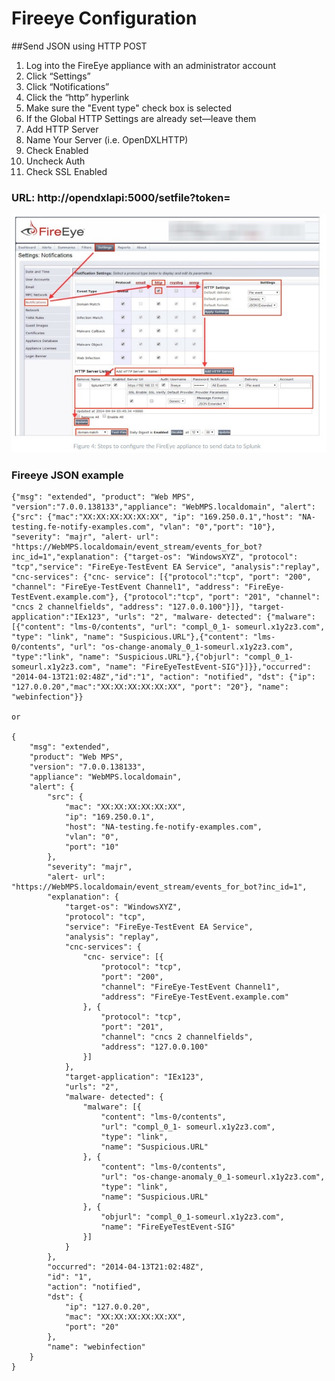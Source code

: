 # Fireeye Configuration

##Send JSON using HTTP POST

1. Log into the FireEye appliance with an administrator account
2. Click “Settings”
3. Click “Notifications”
4. Click the “http” hyperlink
5. Make sure the "Event type" check box is selected
6. If the Global HTTP Settings are already set—leave them
7. Add HTTP Server
8. Name Your Server (i.e. OpenDXLHTTP)
9. Check Enabled
10. Uncheck Auth
11. Check SSL Enabled

### URL: http://opendxlapi:5000/setfile?token=<your token>


![fireeye configuration](images/fireeye-splunk.jpg)   


### Fireeye JSON example
```
{"msg": "extended", "product": "Web MPS", "version":"7.0.0.138133","appliance": "WebMPS.localdomain", "alert":{"src": {"mac":"XX:XX:XX:XX:XX:XX", "ip": "169.250.0.1","host": "NA-testing.fe-notify-examples.com", "vlan": "0","port": "10"}, "severity": "majr", "alert- url": "https://WebMPS.localdomain/event_stream/events_for_bot?inc_id=1","explanation": {"target-os": "WindowsXYZ", "protocol": "tcp","service": "FireEye-TestEvent EA Service", "analysis":"replay", "cnc-services": {"cnc- service": [{"protocol":"tcp", "port": "200", "channel": "FireEye-TestEvent Channel1", "address": "FireEye-TestEvent.example.com"}, {"protocol":"tcp", "port": "201", "channel": "cncs 2 channelfields", "address": "127.0.0.100"}]}, "target-application":"IEx123", "urls": "2", "malware- detected": {"malware":[{"content": "lms-0/contents", "url": "compl_0_1- someurl.x1y2z3.com", "type": "link", "name": "Suspicious.URL"},{"content": "lms-0/contents", "url": "os-change-anomaly_0_1-someurl.x1y2z3.com", "type":"link", "name": "Suspicious.URL"},{"objurl": "compl_0_1-someurl.x1y2z3.com", "name": "FireEyeTestEvent-SIG"}]}},"occurred": "2014-04-13T21:02:48Z","id":"1", "action": "notified", "dst": {"ip": "127.0.0.20","mac":"XX:XX:XX:XX:XX:XX", "port": "20"}, "name": "webinfection"}}

or 

{
	"msg": "extended",
	"product": "Web MPS",
	"version": "7.0.0.138133",
	"appliance": "WebMPS.localdomain",
	"alert": {
		"src": {
			"mac": "XX:XX:XX:XX:XX:XX",
			"ip": "169.250.0.1",
			"host": "NA-testing.fe-notify-examples.com",
			"vlan": "0",
			"port": "10"
		},
		"severity": "majr",
		"alert- url": "https://WebMPS.localdomain/event_stream/events_for_bot?inc_id=1",
		"explanation": {
			"target-os": "WindowsXYZ",
			"protocol": "tcp",
			"service": "FireEye-TestEvent EA Service",
			"analysis": "replay",
			"cnc-services": {
				"cnc- service": [{
					"protocol": "tcp",
					"port": "200",
					"channel": "FireEye-TestEvent Channel1",
					"address": "FireEye-TestEvent.example.com"
				}, {
					"protocol": "tcp",
					"port": "201",
					"channel": "cncs 2 channelfields",
					"address": "127.0.0.100"
				}]
			},
			"target-application": "IEx123",
			"urls": "2",
			"malware- detected": {
				"malware": [{
					"content": "lms-0/contents",
					"url": "compl_0_1- someurl.x1y2z3.com",
					"type": "link",
					"name": "Suspicious.URL"
				}, {
					"content": "lms-0/contents",
					"url": "os-change-anomaly_0_1-someurl.x1y2z3.com",
					"type": "link",
					"name": "Suspicious.URL"
				}, {
					"objurl": "compl_0_1-someurl.x1y2z3.com",
					"name": "FireEyeTestEvent-SIG"
				}]
			}
		},
		"occurred": "2014-04-13T21:02:48Z",
		"id": "1",
		"action": "notified",
		"dst": {
			"ip": "127.0.0.20",
			"mac": "XX:XX:XX:XX:XX:XX",
			"port": "20"
		},
		"name": "webinfection"
	}
}

```